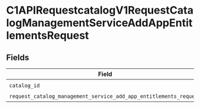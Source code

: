 # C1APIRequestcatalogV1RequestCatalogManagementServiceAddAppEntitlementsRequest


## Fields

| Field                                                                                                                                                        | Type                                                                                                                                                         | Required                                                                                                                                                     | Description                                                                                                                                                  |
| ------------------------------------------------------------------------------------------------------------------------------------------------------------ | ------------------------------------------------------------------------------------------------------------------------------------------------------------ | ------------------------------------------------------------------------------------------------------------------------------------------------------------ | ------------------------------------------------------------------------------------------------------------------------------------------------------------ |
| `catalog_id`                                                                                                                                                 | *str*                                                                                                                                                        | :heavy_check_mark:                                                                                                                                           | N/A                                                                                                                                                          |
| `request_catalog_management_service_add_app_entitlements_request`                                                                                            | [Optional[shared.RequestCatalogManagementServiceAddAppEntitlementsRequest]](../../models/shared/requestcatalogmanagementserviceaddappentitlementsrequest.md) | :heavy_minus_sign:                                                                                                                                           | N/A                                                                                                                                                          |